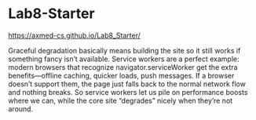 # Lab8-Starter
https://axmed-cs.github.io/Lab8_Starter/

Graceful degradation basically means building the site so it still works if something fancy isn’t available. Service workers are a perfect example: modern browsers that recognize navigator.serviceWorker get the extra benefits—offline caching, quicker loads, push messages. If a browser doesn’t support them, the page just falls back to the normal network flow and nothing breaks. So service workers let us pile on performance boosts where we can, while the core site “degrades” nicely when they’re not around.
